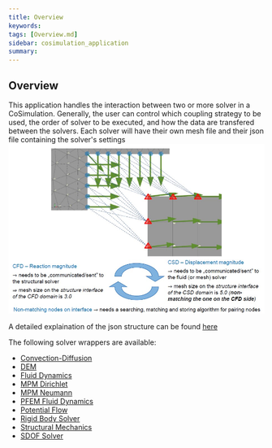 ```yaml
---
title: Overview
keywords:
tags: [Overview.md]
sidebar: cosimulation_application
summary:
---
```

## Overview
This application handles the interaction between two or more solver in a CoSimulation. Generally, the user can control which coupling strategy to be used, the order of solver to be executed, and how the data are transfered between the solvers. Each solver will have their own mesh file and their json file containing the solver's settings
![MPMApplication](https://raw.githubusercontent.com/KratosMultiphysics/Documentation/master/Wiki_files/workshop_2019_tutorials/fsi3.jpg)

A detailed explaination of the json structure can be found [here](../General/JSON_Structure.html)

The following solver wrappers are available:
- [Convection-Diffusion](../Solver_Wrappers/Convection-Diffusion.html)
- [DEM](../Solver_Wrappers/DEM.html)
- [Fluid Dynamics](../Solver_Wrappers/Fluid_Dynamics.html)
- [MPM Dirichlet](../Solver_Wrappers/MPM_Dirichlet.html)
- [MPM Neumann](../Solver_Wrappers/MPM_Neumann.html)
- [PFEM Fluid Dynamics](../Solver_Wrappers/PFEM_Fluid_Dynamics.html)
- [Potential Flow](../Solver_Wrappers/Potential_Flow.html)
- [Rigid Body Solver](../Solver_Wrappers/Rigid_Body_Solver.html)
- [Structural Mechanics](../Solver_Wrappers/Structural_Mechanics.html)
- [SDOF Solver](../Solver_Wrappers/SDOF_Solver.html)
